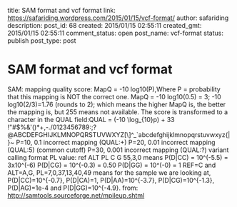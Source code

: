 title: SAM format and vcf format
link: https://safariding.wordpress.com/2015/01/15/vcf-format/
author: safariding
description: 
post_id: 68
created: 2015/01/15 02:55:11
created_gmt: 2015/01/15 02:55:11
comment_status: open
post_name: vcf-format
status: publish
post_type: post

# SAM format and vcf format

SAM: mapping quality score: MapQ = -10 log10(P),Where P = probability that this mapping is NOT the correct one. MapQ = -10 log10(0.5) = 3; -10 log10(2/3)=1.76 (rounds to 2); which means the higher MapQ is, the better the mapping is, but 255 means not available. The score is transformed to a character in the QUAL field:QUAL = (-10 \log_{10}p) + 33 !"#$%&'()*+,-./0123456789:;?@ABCDEFGHIJKLMNOPQRSTUVWXYZ[\\]^_`abcdefghijklmnopqrstuvwxyz{|}~ P=10, 0.1 incorrect mapping (QUAL:+) P=20, 0.01 incorrect mapping (QUAL:5) (common cutoff) P=30, 0.001 incorrect mapping (QUAL:?) variant calling format PL value: ref ALT PL C G 55,3,0 means P(D|CC) = 10^(-5.5) = 3x10^(-6) P(D|CG) = 10^(-0.3) = 0.50 P(D|GG) = 10^(-0) = 1 REF=C and ALT=A,G, PL=7,0,37,13,40,49 means for the sample we are looking at, P(D|CC)=10^{-0.7}, P(D|CA)=1, P(D|AA)=10^{-3.7}, P(D|CG)=10^{-1.3}, P(D|AG)=1e-4 and P(D|GG)=10^{-4.9}. from: http://samtools.sourceforge.net/mpileup.shtml